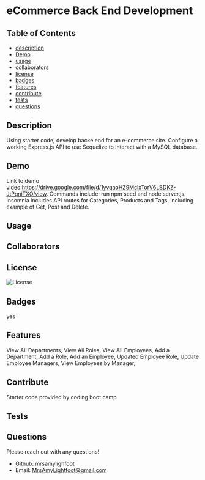 # eCommerce Back End Development

## Table of Contents

- [description](#description)
- [Demo](#demo)
- [usage](#usage)
- [collaborators](#collaborators)
- [license](#license)
- [badges](#badges)
- [features](#features)
- [contribute](#contribute)
- [tests](#tests)
- [questions](#questions)

## Description

Using starter code, develop backe end for an e-commerce site. Configure a working Express.js API to use Sequelize to interact with a MySQL database.

## Demo

Link to demo video:https://drive.google.com/file/d/1yvqaoHZ9MclxTorV6LBDKZ-JtPqniTXO/view. Commands include: run npm seed and node server.js. Insomnia includes API routes for Categories, Products and Tags, including example of Get, Post and Delete.

## Usage

## Collaborators

## License

![License](https://img.shields.io/badge/License-MIT-blue.svg)

## Badges

yes

## Features

View All Departments, View All Roles, View All Employees, Add a Department, Add a Role, Add an Employee, Updated Employee Role, Update Employee Managers, View Employees by Manager,

## Contribute

Starter code provided by coding boot camp

## Tests

## Questions

Please reach out with any questions!

- Github: mrsamylighfoot
- Email: MrsAmyLightfoot@gmail.com
